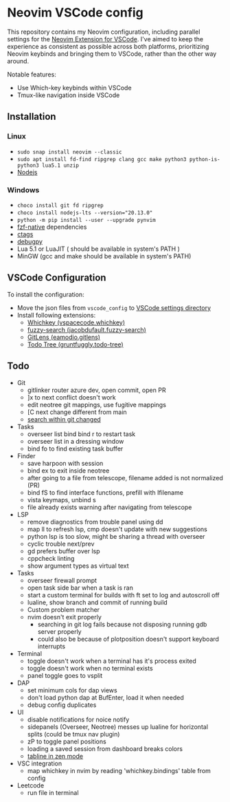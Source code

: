 # Neovim VSCode config

This repository contains my Neovim configuration, including parallel settings for the [Neovim Extension for VSCode](https://marketplace.visualstudio.com/items?itemName=asvetliakov.vscode-neovim). I've aimed to keep the experience as consistent as possible across both platforms, prioritizing Neovim keybinds and bringing them to VSCode, rather than the other way around.

Notable features:

- Use Which-key keybinds within VSCode
- Tmux-like navigation inside VSCode

## Installation

### Linux

- `sudo snap install neovim --classic`
- `sudo apt install fd-find ripgrep clang gcc make python3 python-is-python3 lua5.1 unzip`
- [Nodejs](https://nodejs.org/en/download/package-manager)

### Windows

- `choco install git fd ripgrep`
- `choco install nodejs-lts --version="20.13.0"`
- `python -m pip install --user --upgrade pynvim`
- [fzf-native](https://github.com/nvim-telescope/telescope-fzf-native.nvim) dependencies
- [ctags](https://github.com/universal-ctags/ctags)
- [debugpy](https://github.com/mfussenegger/nvim-dap-python?tab=readme-ov-file#debugpy)
- Lua 5.1 or LuaJIT ( should be available in system's PATH )
- MinGW (gcc and make should be available in system's PATH)

## VSCode Configuration

To install the configuration:

- Move the json files from `vscode_config` to [VSCode settings directory](https://code.visualstudio.com/docs/getstarted/settings#_settings-file-locations)
- Install following extensions:
  - [Whichkey (vspacecode.whichkey)](https://marketplace.visualstudio.com/items?itemName=vspacecode.whichkey)
  - [fuzzy-search (jacobdufault.fuzzy-search)](https://marketplace.visualstudio.com/items?itemName=jacobdufault.fuzzy-search)
  - [GitLens (eamodio.gitlens)](https://marketplace.visualstudio.com/items?itemName=eamodio.gitlens)
  - [Todo Tree (gruntfuggly.todo-tree)](https://marketplace.visualstudio.com/items?itemName=gruntfuggly.todo-tree)

## Todo

- Git
  - gitlinker router azure dev, open commit, open PR
  - ]x to next conflict doesn't work
  - edit neotree git mappings, use fugitive mappings
  - [C next change different from main
  - [search within git changed](https://www.reddit.com/r/neovim/comments/1b95wvk/telescope_is_there_a_way_to_search_git_diff/)
- Tasks
  - overseer list bind bind r to restart task
  - overseer list in a dressing window
  - bind fo to find existing task buffer
- Finder
  - save harpoon with session
  - bind ex to exit inside neotree
  - after going to a file from telescope, filename added is not normalized (PR)
  - bind fS to find interface functions, prefill with Ifilename
  - vista keymaps, unbind s
  - file already exists warning after navigating from telescope
- LSP
  - remove diagnostics from trouble panel using dd
  - map ll to refresh lsp, cmp doesn't update with new suggestions
  - python lsp is too slow, might be sharing a thread with overseer
  - cyclic trouble next/prev
  - gd prefers buffer over lsp
  - cppcheck linting
  - show argument types as virtual text
- Tasks
  - overseer firewall prompt
  - open task side bar when a task is ran
  - start a custom terminal for builds with ft set to log and autoscroll off
  - lualine, show branch and commit of running build
  - Custom problem matcher
  - nvim doesn't exit properly
    - searching in git log fails because not disposing running gdb server properly
    - could also be because of plotposition doesn't support keyboard interrupts
- Terminal
  - toggle doesn't work when a terminal has it's process exited
  - toggle doesn't work when no terminal exists
  - panel toggle goes to vsplit
- DAP
  - set minimum cols for dap views
  - don't load python dap at BufEnter, load it when needed
  - debug config duplicates
- UI
  - disable notifications for noice notify
  - sidepanels (Overseer, Neotree) messes up lualine for horizontal splits (could be tmux nav plugin)
  - zP to toggle panel positions
  - loading a saved session from dashboard breaks colors
  - [tabline in zen mode](https://github.com/folke/zen-mode.nvim/issues/116)
- VSC integration
  - map whichkey in nvim by reading 'whichkey.bindings' table from config
- Leetcode
  - run file in terminal
